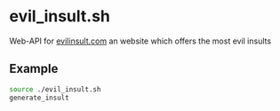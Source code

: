 # evil_insult.sh
Web-API for [evilinsult.com](https://evilinsult.com) an website which offers the most evil insults

## Example
```bash
source ./evil_insult.sh
generate_insult
```
